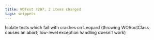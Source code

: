 ```yaml
---
title: WOTest r207, 2 items changed
tags: snippets
---
```


Isolate tests which fail with crashes on Leopard (throwing WORootClass causes an abort; low-level exception handling doesn't work)

